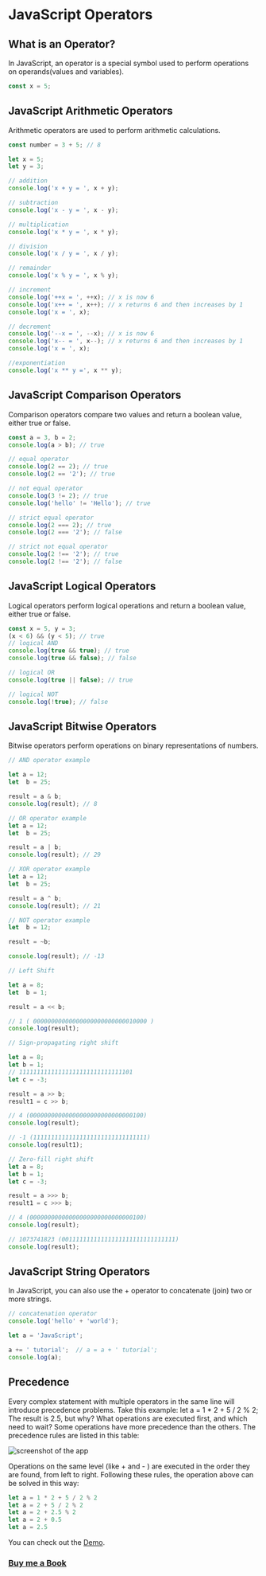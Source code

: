 # JavaScript Operators

## What is an Operator?
In JavaScript, an operator is a special symbol used to perform operations on operands(values and variables).

```javascript
const x = 5;
```

## JavaScript Arithmetic Operators
Arithmetic operators are used to perform arithmetic calculations.

```javascript
const number = 3 + 5; // 8

let x = 5;
let y = 3;

// addition
console.log('x + y = ', x + y);

// subtraction
console.log('x - y = ', x - y);

// multiplication
console.log('x * y = ', x * y);

// division
console.log('x / y = ', x / y);

// remainder
console.log('x % y = ', x % y);

// increment
console.log('++x = ', ++x); // x is now 6
console.log('x++ = ', x++); // x returns 6 and then increases by 1
console.log('x = ', x);

// decrement
console.log('--x = ', --x); // x is now 6
console.log('x-- = ', x--); // x returns 6 and then increases by 1
console.log('x = ', x);

//exponentiation
console.log('x ** y =', x ** y);
```
## JavaScript Comparison Operators
Comparison operators compare two values and return a boolean value, either true or false.

```javascript
const a = 3, b = 2;
console.log(a > b); // true 

// equal operator
console.log(2 == 2); // true
console.log(2 == '2'); // true

// not equal operator
console.log(3 != 2); // true
console.log('hello' != 'Hello'); // true

// strict equal operator
console.log(2 === 2); // true
console.log(2 === '2'); // false

// strict not equal operator
console.log(2 !== '2'); // true
console.log(2 !== '2'); // false
```

## JavaScript Logical Operators
Logical operators perform logical operations and return a boolean value, either true or false.

```javascript
const x = 5, y = 3;
(x < 6) && (y < 5); // true
// logical AND
console.log(true && true); // true
console.log(true && false); // false

// logical OR
console.log(true || false); // true

// logical NOT
console.log(!true); // false
```
## JavaScript Bitwise Operators
Bitwise operators perform operations on binary representations of numbers.

```javascript
// AND operator example

let a = 12;
let  b = 25;

result = a & b;
console.log(result); // 8

// OR operator example
let a = 12;
let  b = 25;

result = a | b;
console.log(result); // 29

// XOR operator example
let a = 12;
let  b = 25;

result = a ^ b;
console.log(result); // 21

// NOT operator example
let  b = 12;

result = ~b;

console.log(result); // -13

// Left Shift

let a = 8;
let  b = 1;

result = a << b;

// 1 ( 00000000000000000000000000010000 )
console.log(result);

// Sign-propagating right shift

let a = 8;
let b = 1;
// 11111111111111111111111111111101
let c = -3;

result = a >> b;
result1 = c >> b;

// 4 (00000000000000000000000000000100)
console.log(result);

// -1 (11111111111111111111111111111111)
console.log(result1);

// Zero-fill right shift
let a = 8;
let b = 1;
let c = -3;

result = a >>> b;
result1 = c >>> b;

// 4 (00000000000000000000000000000100)
console.log(result);

// 1073741823 (00111111111111111111111111111111)
console.log(result);

```

## JavaScript String Operators
In JavaScript, you can also use the + operator to concatenate (join) two or more strings.

```javascript
// concatenation operator
console.log('hello' + 'world');

let a = 'JavaScript';

a += ' tutorial';  // a = a + ' tutorial';
console.log(a);
```
## Precedence
Every complex statement with multiple operators in the same line will introduce
precedence problems.
Take this example:
let a = 1 * 2 + 5 / 2 % 2;
The result is 2.5, but why?
What operations are executed first, and which need to wait?
Some operations have more precedence than the others. The precedence
rules are listed in this table:

![screenshot of the app](https://raw.githubusercontent.com/praveenorugantitech/praveenorugantitech-vanilla-js/master/images/Precedence.PNG)

Operations on the same level (like + and - ) are executed in the order they
are found, from left to right.
Following these rules, the operation above can be solved in this way:
```javascript
let a = 1 * 2 + 5 / 2 % 2
let a = 2 + 5 / 2 % 2
let a = 2 + 2.5 % 2
let a = 2 + 0.5
let a = 2.5
```
You can check out the [Demo](https://praveenorugantitech.github.io/praveenorugantitech-vanilla-js/4_Operators/Demo).

### [Buy me a Book](https://bit.ly/388sUbE)
